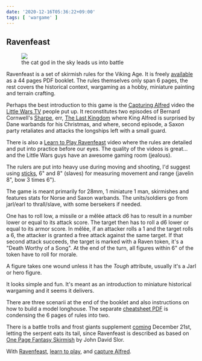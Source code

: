```yaml
---
date: '2020-12-16T05:36:22+09:00'
tags: [ 'wargame' ]
---
```


## Ravenfeast

<figure class="banner">
<img src="images/20201216_line.png" loading="lazy" />
<figcaption>the cat god in the sky leads us into battle</figcaption>
</figure>

Ravenfeast is a set of skirmish rules for the Viking Age. It is freely [available](http://www.ravenfeast.com/free-downloads.html) as a 44 pages PDF booklet. The rules themselves only span 6 pages, the rest covers the historical context, wargaming as a hobby, miniature painting and terrain crafting.

Perhaps the best introduction to this game is the [Capturing Alfred](https://www.youtube.com/watch?v=macRgkAACBQ) video the [Little Wars TV](https://www.youtube.com/channel/UCD6gPsr1xdvT9F4dntRAJ5g) people put up. It reconstitutes two episodes of Bernard Cornwell's [Sharpe](https://en.wikipedia.org/wiki/Sharpe_(novel_series)), err, [The Last Kingdom](https://en.wikipedia.org/wiki/The_Saxon_Stories) where King Alfred is surprised by Dane warbands for his Christmas, and where, second episode, a Saxon party retaliates and attacks the longships left with a small guard.

There is also a [Learn to Play Ravenfeast](https://www.youtube.com/watch?v=zIoGbrTVED8) video where the rules are detailed and put into practice before our eyes. The quality of the videos is great... and the Little Wars guys have an awesome gaming room (jealous).

The rulers are put into heavy use during moving and shooting, I'd suggest using [sticks](20201128.html?t=Thirty_Fourty_Sticks&f=rf), 6" and 8" (slaves) for measuring movement and range \(javelin 8", bow 3 times 6").

The game is meant primarily for 28mm, 1 miniature 1 man, skirmishes and features stats for Norse and Saxon warbands. The units/soldiers go from jarl/earl to thrall/slave, with some bersekers if needed.

One has to roll low, a missile or a mêlée attack d6 has to result in a number lower or equal to its attack score. The target then has to roll a d6 lower or equal to its armor score. In mêlée, if an attacker rolls a 1 and the target rolls a 6, the attacker is granted a free attack against the same target. If that second attack succeeds, the target is marked with a Raven token, it's a "Death Worthy of a Song". At the end of the turn, all figures within 6" of the token have to roll for morale.

A figure takes one wound unless it has the _Tough_ attribute, usually it's a Jarl or hero figure.

It looks simple and fun. It's meant as an introduction to miniature historical wargaming and it seems it delivers.

There are three scenarii at the end of the booklet and also instructions on how to build a model longhouse. The separate [cheatsheet PDF](http://www.ravenfeast.com/uploads/2/3/7/7/2377799/ravenfeast_qrs.pdf) is condensing the 6 pages of rules into two.

There is a battle trolls and frost giants supplement [coming](http://www.ravenfeast.com/free-downloads.html#201493897351534080-imageContainer2) December 21st, letting the serpent eats its tail, since Ravenfeast is described as based on [One Page Fantasy Skirmish](http://www.geocities.ws/friendlyfungus/OnePageFantasySkirmish.pdf) by John David Slor.

With [Ravenfeast](https://ravenfeast.com), [learn to play](https://www.youtube.com/watch?v=zIoGbrTVED8), and [capture Alfred](https://www.youtube.com/watch?v=macRgkAACBQ).

